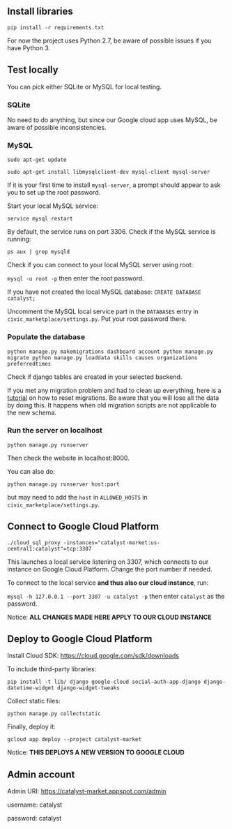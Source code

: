 ## Install libraries

`pip install -r requirements.txt`

For now the project uses Python 2.7, be aware of possible issues if you have Python 3.

## Test locally

You can pick either SQLite or MySQL for local testing.

### SQLite

No need to do anything, but since our Google cloud app uses MySQL, be aware of possible inconsistencies.

### MySQL

`sudo apt-get update`

`sudo apt-get install libmysqlclient-dev mysql-client mysql-server`

If it is your first time to install `mysql-server`, a prompt should appear to ask you to set up the root password.

Start your local MySQL service:

`service mysql restart`

By default, the service runs on port 3306.
Check if the MySQL service is running:

`ps aux | grep mysqld`

Check if you can connect to your local MySQL server using root:

`mysql -u root -p` then enter the root password.

If you have not created the local MySQL database:
`CREATE DATABASE catalyst;`

Uncomment the MySQL local service part in the `DATABASES` entry in `civic_marketplace/settings.py`. Put your root password there.

### Populate the database

`python manage.py makemigrations dashboard account
python manage.py migrate
python manage.py loaddata skills causes organizations preferredtimes
`

Check if django tables are created in your selected backend.

If you met any migration problem and had to clean up everything, here is a [tutorial](https://simpleisbetterthancomplex.com/tutorial/2016/07/26/how-to-reset-migrations.html) on how to reset migrations. Be aware that you will lose all the data by doing this. It happens when old migration scripts are not applicable to the new schema.

### Run the server on localhost

`python manage.py runserver`

Then check the website in localhost:8000.

You can also do:

`python manage.py runserver host:port`

but may need to add the `host` in `ALLOWED_HOSTS` in `civic_marketplace/settings.py`.

## Connect to Google Cloud Platform

`./cloud_sql_proxy -instances="catalyst-market:us-central1:catalyst"=tcp:3307`

This launches a local service listening on 3307, which connects to our instance on Google Cloud Platform.
Change the port number if needed.

To connect to the local service **and thus also our cloud instance**, run:

`mysql -h 127.0.0.1 --port 3307 -u catalyst -p` then enter `catalyst` as the password.

Notice: **ALL CHANGES MADE HERE APPLY TO OUR CLOUD INSTANCE**

## Deploy to Google Cloud Platform

Install Cloud SDK: https://cloud.google.com/sdk/downloads

To include third-party libraries:

`pip install -t lib/ django google-cloud social-auth-app-django django-datetime-widget django-widget-tweaks`

Collect static files:

`python manage.py collectstatic`

Finally, deploy it:

`gcloud app deploy --project catalyst-market`

Notice: **THIS DEPLOYS A NEW VERSION TO GOOGLE CLOUD**

## Admin account

Admin URI: https://catalyst-market.appspot.com/admin

username: catalyst

password: catalyst

